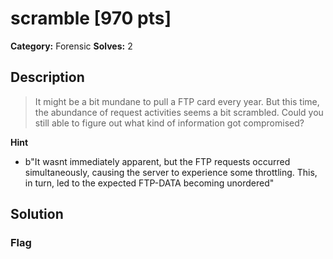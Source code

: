 # scramble [970 pts]

**Category:** Forensic
**Solves:** 2

## Description
>It might be a bit mundane to pull a FTP card every year. But this time, the abundance of request activities seems a bit scrambled. Could you still able to figure out what kind of information got compromised?

**Hint**
* b"It wasnt immediately apparent, but the FTP requests occurred simultaneously, causing the server to experience some throttling. This, in turn, led to the expected FTP-DATA becoming unordered"

## Solution

### Flag

